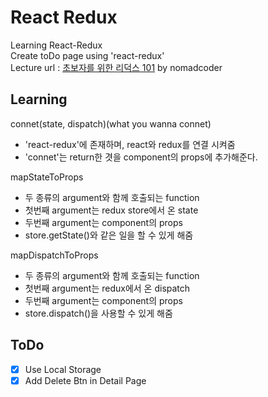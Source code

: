 # React Redux

Learning React-Redux  
Create toDo page using 'react-redux'  
Lecture url : [초보자를 위한 리덕스 101](https://nomadcoders.co/redux-for-beginners) by nomadcoder  
  
## Learning
  
connet(state, dispatch)(what you wanna connet)  
 - 'react-redux'에 존재하며, react와 redux를 연결 시켜줌  
 - 'connet'는 return한 겻을 component의 props에 추가해준다.  
  
mapStateToProps
 - 두 종류의 argument와 함께 호출되는 function  
 - 첫번째 argument는 redux store에서 온 state  
 - 두번째 argument는 component의 props  
 - store.getState()와 같은 일을 할 수 있게 해줌  
  
mapDispatchToProps
 - 두 종류의 argument와 함께 호출되는 function  
 - 첫번째 argument는 redux에서 온 dispatch  
 - 두번째 argument는 component의 props  
 - store.dispatch()을 사용할 수 있게 해줌  

## ToDo
 - [x] Use Local Storage
 - [x] Add Delete Btn in Detail Page
